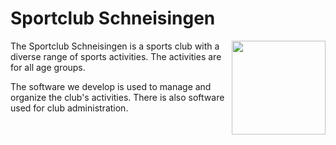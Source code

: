 # Sportclub Schneisingen

<img align="right" height="150" src="https://github.com/Sportclub-Schneisingen.png"/>

The Sportclub Schneisingen is a sports club with a diverse range of sports activities. The activities are for all age groups.

The software we develop is used to manage and organize the club's activities. There is also software used for club administration.
